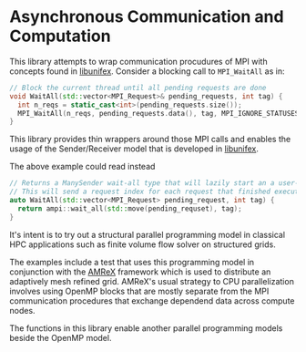 # Asynchronous Communication and Computation

This library attempts to wrap communication procudures of MPI with concepts found in [libunifex](https://github.com/facebookexperimental/libunifex).
Consider a blocking call to `MPI_WaitAll` as in:

```cpp
// Block the current thread until all pending requests are done
void WaitAll(std::vector<MPI_Request>& pending_requests, int tag) {
  int n_reqs = static_cast<int>(pending_requests.size());
  MPI_WaitAll(n_reqs, pending_requests.data(), tag, MPI_IGNORE_STATUSES);
}
```

This library provides thin wrappers around those MPI calls and enables the usage of the Sender/Receiver model that is developed in [libunifex](https://github.com/facebookexperimental/libunifex).

The above example could read instead
```cpp
// Returns a ManySender wait-all type that will lazily start an a user-defined specified executor thread.
// This will send a request index for each request that finished execution
auto WaitAll(std::vector<MPI_Request> pending_request, int tag) {
  return ampi::wait_all(std::move(pending_requset), tag);
}
```

It's intent is to try out a structural parallel programming model in classical HPC applications such as finite volume flow solver on structured grids.

The examples include a test that uses this programming model in conjunction with the [AMReX](https://github.com/AMReX-Codes/amrex) framework which is used to distribute an adaptively mesh refined grid. 
AMReX's usual strategy to CPU parallelization involves using OpenMP blocks that are mostly separate from the MPI communication procedures that exchange dependend data across compute nodes.

The functions in this library enable another parallel programming models beside the OpenMP model.

